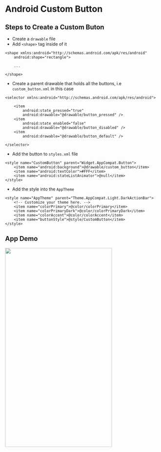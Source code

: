 # Android Custom Button

## Steps to Create a Custom Buton
* Create a `drawable` file
* Add `<shape>` tag inside of it
```
<shape xmlns:android="http://schemas.android.com/apk/res/android"
    android:shape="rectangle">

    ...

</shape>
```
* Create a parent drawable that holds all the buttons, i.e `custom_button.xml` in this case
```
<selector xmlns:android="http://schemas.android.com/apk/res/android">

    <item
        android:state_pressed="true"
        android:drawable="@drawable/button_pressed" />
    <item
        android:state_enabled="false"
        android:drawable="@drawable/button_disabled" />
    <item
        android:drawable="@drawable/button_default" />

</selector>
```
* Add the button to `styles.xml` file
```
<style name="CustomButton" parent="Widget.AppCompat.Button">
    <item name="android:background">@drawable/custom_button</item>
    <item name="android:textColor">#FFF</item>
    <item name="android:stateListAnimator">@null</item>
</style>
```
* Add the style into the `AppTheme`
```
<style name="AppTheme" parent="Theme.AppCompat.Light.DarkActionBar">
    <!-- Customize your theme here. -->
    <item name="colorPrimary">@color/colorPrimary</item>
    <item name="colorPrimaryDark">@color/colorPrimaryDark</item>
    <item name="colorAccent">@color/colorAccent</item>
    <item name="buttonStyle">@style/CustomButton</item>
</style>
```

## App Demo
<img src="https://i.gyazo.com/c6b4c200165a985717309671dfe429ad.gif" height="650px" width="350px" />
